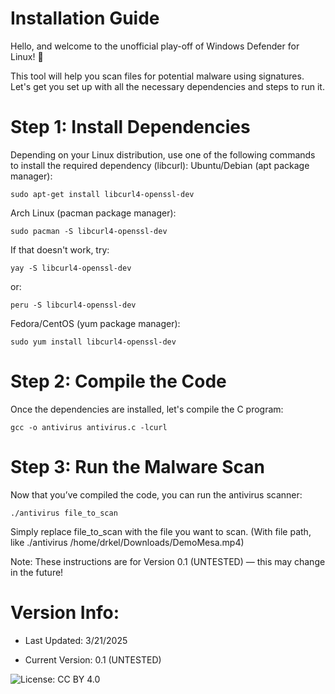 # Installation Guide

Hello, and welcome to the unofficial play-off of Windows Defender for Linux! 🚨

This tool will help you scan files for potential malware using signatures. Let's get you set up with all the necessary dependencies and steps to run it.

# Step 1: Install Dependencies

Depending on your Linux distribution, use one of the following commands to install the required dependency (libcurl):
Ubuntu/Debian (apt package manager):

`sudo apt-get install libcurl4-openssl-dev`

Arch Linux (pacman package manager):

`sudo pacman -S libcurl4-openssl-dev`

If that doesn't work, try:

`yay -S libcurl4-openssl-dev`

or:

`peru -S libcurl4-openssl-dev`

Fedora/CentOS (yum package manager):

`sudo yum install libcurl4-openssl-dev`

# Step 2: Compile the Code

Once the dependencies are installed, let's compile the C program:

`gcc -o antivirus antivirus.c -lcurl`

# Step 3: Run the Malware Scan

Now that you’ve compiled the code, you can run the antivirus scanner:

`./antivirus file_to_scan`

Simply replace file_to_scan with the file you want to scan. (With file path, like ./antivirus /home/drkel/Downloads/DemoMesa.mp4)

Note: These instructions are for Version 0.1 (UNTESTED) — this may change in the future!

# Version Info:

- Last Updated: 3/21/2025

- Current Version: 0.1 (UNTESTED)

![License: CC BY 4.0](https://img.shields.io/badge/License-CC%20BY%204.0-lightgrey)
